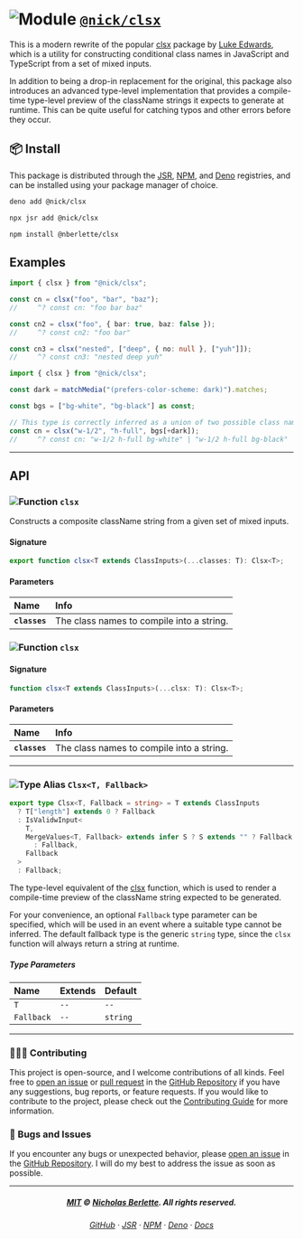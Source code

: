 # <img src="https://api.iconify.design/tabler:square-letter-m.svg?width=1.5rem&height=1.5rem&color=seagreen&inline=true" alt="Module" /> [`@nick/clsx`][GitHub]

This is a modern rewrite of the popular [clsx](https://github.com/lukeed/clsx)
package by [Luke Edwards](https://github.com/lukeed), which is a utility for
constructing conditional class names in JavaScript and TypeScript from a set of
mixed inputs.

In addition to being a drop-in replacement for the original, this package also
introduces an advanced type-level implementation that provides a compile-time
type-level preview of the className strings it expects to generate at runtime.
This can be quite useful for catching typos and other errors before they occur.

## 📦 Install

This package is distributed through the [JSR], [NPM], and [Deno] registries, and
can be installed using your package manager of choice.

```sh
deno add @nick/clsx
```

```sh
npx jsr add @nick/clsx
```

```sh
npm install @nberlette/clsx
```

## Examples

```ts
import { clsx } from "@nick/clsx";

const cn = clsx("foo", "bar", "baz");
//     ^? const cn: "foo bar baz"

const cn2 = clsx("foo", { bar: true, baz: false });
//     ^? const cn2: "foo bar"

const cn3 = clsx("nested", ["deep", { no: null }, ["yuh"]]);
//     ^? const cn3: "nested deep yuh"
```

```ts
import { clsx } from "@nick/clsx";

const dark = matchMedia("(prefers-color-scheme: dark)").matches;

const bgs = ["bg-white", "bg-black"] as const;

// This type is correctly inferred as a union of two possible class names:
const cn = clsx("w-1/2", "h-full", bgs[+dark]);
//     ^? const cn: "w-1/2 h-full bg-white" | "w-1/2 h-full bg-black"
```

---

## API

### <img src="https://api.iconify.design/tabler:square-letter-f.svg?width=1.5rem&height=1.5rem&color=%23056CF0&inline=true" alt="Function" /> `clsx`

Constructs a composite className string from a given set of mixed inputs.

#### Signature

```ts
export function clsx<T extends ClassInputs>(...classes: T): Clsx<T>;
```

#### Parameters

| Name          | Info                                      |
| :------------ | :---------------------------------------- |
| **`classes`** | The class names to compile into a string. |

### <img src="https://api.iconify.design/tabler:square-letter-f.svg?width=1.5rem&height=1.5rem&color=%23056CF0&inline=true" alt="Function" /> `clsx`

#### Signature

```ts
function clsx<T extends ClassInputs>(...clsx: T): Clsx<T>;
```

#### Parameters

| Name          | Info                                      |
| :------------ | :---------------------------------------- |
| **`classes`** | The class names to compile into a string. |

---

### <img src="https://api.iconify.design/tabler:square-letter-t.svg?width=1.5rem&height=1.5rem&color=%23A4478C&inline=true" alt="Type Alias" /> `Clsx<T, Fallback>`

```ts
export type Clsx<T, Fallback = string> = T extends ClassInputs
  ? T["length"] extends 0 ? Fallback
  : IsValidwInput<
    T,
    MergeValues<T, Fallback> extends infer S ? S extends "" ? Fallback : S
      : Fallback,
    Fallback
  >
  : Fallback;
```

The type-level equivalent of the [clsx](#clsx "clsx") function, which is used to
render a compile-time preview of the className string expected to be generated.

For your convenience, an optional `Fallback` type parameter can be specified,
which will be used in an event where a suitable type cannot be inferred. The
default fallback type is the generic `string` type, since the `clsx` function
will always return a string at runtime.

##### Type Parameters

| Name       | Extends | Default  |
| :--------- | :------ | :------- |
| `T`        | `--`    | `--`     |
| `Fallback` | `--`    | `string` |

---

### 🧑🏽‍💻 Contributing

This project is open-source, and I welcome contributions of all kinds. Feel free
to [open an issue] or [pull request] in the [GitHub Repository][GitHub] if you
have any suggestions, bug reports, or feature requests. If you would like to
contribute to the project, please check out the [Contributing Guide] for more
information.

### 🐛 Bugs and Issues

If you encounter any bugs or unexpected behavior, please [open an issue] in the
[GitHub Repository][GitHub]. I will do my best to address the issue as soon as
possible.

---

<div align="center">

##### [MIT] © [Nicholas Berlette]. All rights reserved.

###### [GitHub] · [JSR] · [NPM] · [Deno] · [Docs]

</div>

[MIT]: https://nick.mit-license.org "MIT License. Copyright © 2023-2024+ Nicholas Berlette. All rights reserved."
[Nicholas Berlette]: https://n.berlette.com "Nicholas Berlette's Personal Website"
[GitHub]: https://github.com/nberlette/clsx "GitHub Repository: nberlette/clsx"
[open an issue]: https://github.com/nberlette/clsx/issues/new "Open a new issue on GitHub"
[JSR]: https://jsr.io/@nick/clsx "View the @nick/clsx package on jsr.io"
[NPM]: https://npmjs.com/package/@nberlette/clsx "View the @nberlette/clsx package on NPM"
[Deno]: https://deno.land/x/clsx "View the clsx module on deno.land/x"
[Docs]: https://nberlette.github.io/clsx "View the @nick/clsx documentation"
[Contributing Guide]: https://github.com/nberlette/clsx/blob/main/.github/CONTRIBUTING.md "View the Contributing Guide"
[pull request]: https://github.com/nberlette/clsx/pulls "Open a new pull request on GitHub"
